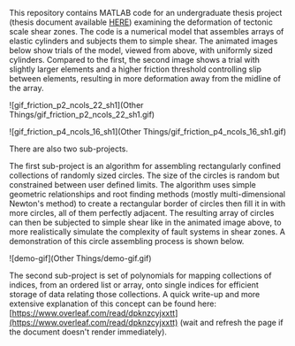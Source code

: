 This repository contains MATLAB code for an undergraduate thesis project (thesis document available [HERE](https://www.overleaf.com/read/kzsvpynnmtgx)) examining the deformation of tectonic scale shear zones. The code is a numerical model that assembles arrays of elastic cylinders and subjects them to simple shear. The animated images below show trials of the model, viewed from above, with uniformly sized cylinders. Compared to the first, the second image shows a trial with slightly larger elements and a higher friction threshold controlling slip between elements, resulting in more deformation away from the midline of the array.

![gif_friction_p2_ncols_22_sh1](Other Things/gif_friction_p2_ncols_22_sh1.gif)

![gif_friction_p4_ncols_16_sh1](Other Things/gif_friction_p4_ncols_16_sh1.gif)

There are also two sub-projects.

The first sub-project is an algorithm for assembling rectangularly confined collections of randomly sized circles. The size of the circles is random but constrained between user defined limits. The algorithm uses simple geometric relationships and root finding methods (mostly multi-dimensional Newton's method) to create a rectangular border of circles then fill it in with more circles, all of them perfectly adjacent. The resulting array of circles can then be subjected to simple shear like in the animated image above, to more realistically simulate the complexity of fault systems in shear zones. A demonstration of this circle assembling process is shown below.

![demo-gif](Other Things/demo-gif.gif)

The second sub-project is set of polynomials for mapping collections of indices, from an ordered list or array, onto single indices for efficient storage of data relating those collections. A quick write-up and more extensive explanation of this concept can be found here: [https://www.overleaf.com/read/dpknzcyjxxtt](https://www.overleaf.com/read/dpknzcyjxxtt) (wait and refresh the page if the document doesn't render immediately).
